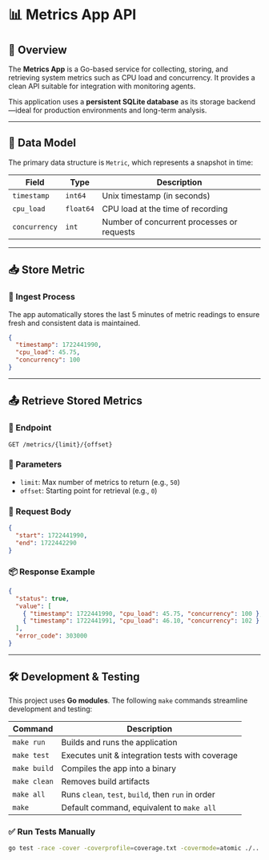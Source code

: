# 📊 Metrics App API

## 🚀 Overview
The **Metrics App** is a Go-based service for collecting, storing, and retrieving system metrics such as CPU load and concurrency. It provides a clean API suitable for integration with monitoring agents.

This application uses a **persistent SQLite database** as its storage backend—ideal for production environments and long-term analysis.

---

## 🧬 Data Model

The primary data structure is `Metric`, which represents a snapshot in time:

| Field        | Type      | Description                                     |
|--------------|-----------|-------------------------------------------------|
| `timestamp`  | `int64`   | Unix timestamp (in seconds)                     |
| `cpu_load`   | `float64` | CPU load at the time of recording               |
| `concurrency`| `int`     | Number of concurrent processes or requests      |

---

## 📥 Store Metric

### 🔁 Ingest Process
The app automatically stores the last 5 minutes of metric readings to ensure fresh and consistent data is maintained.

```json
{
  "timestamp": 1722441990,
  "cpu_load": 45.75,
  "concurrency": 100
}
```

---

## 📤 Retrieve Stored Metrics

### 🧭 Endpoint
```
GET /metrics/{limit}/{offset}
```

### 🔧 Parameters
- `limit`: Max number of metrics to return (e.g., `50`)
- `offset`: Starting point for retrieval (e.g., `0`)

### 📨 Request Body
```json
{
  "start": 1722441990,
  "end": 1722442290
}
```

### 📦 Response Example
```json
{
  "status": true,
  "value": [
    { "timestamp": 1722441990, "cpu_load": 45.75, "concurrency": 100 },
    { "timestamp": 1722441991, "cpu_load": 46.10, "concurrency": 102 }
  ],
  "error_code": 303000
}
```

---

## 🛠️ Development & Testing

This project uses **Go modules**. The following `make` commands streamline development and testing:

| Command       | Description                                           |
|---------------|-------------------------------------------------------|
| `make run`    | Builds and runs the application                      |
| `make test`   | Executes unit & integration tests with coverage      |
| `make build`  | Compiles the app into a binary                       |
| `make clean`  | Removes build artifacts                              |
| `make all`    | Runs `clean`, `test`, `build`, then `run` in order   |
| `make`        | Default command, equivalent to `make all`            |

### ✅ Run Tests Manually
```bash
go test -race -cover -coverprofile=coverage.txt -covermode=atomic ./...
```
